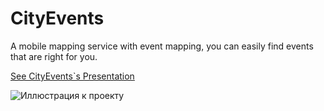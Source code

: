 # CityEvents
A mobile mapping service with event mapping, you can easily find events that are right for you.


[See CityEvents\`s Presentation](https://www.canva.com/design/DAFrZZUcryw/2bgeJsRiT6EUgR3X-AgD_Q/edit?utm_content=DAFrZZUcryw&utm_campaign=designshare&utm_medium=link2&utm_source=sharebutton)



![Иллюстрация к проекту](https://github.com/MAXBAF1/CityEvents/assets/63009846/fe38d5e6-1d80-44f2-89a2-909336551ea9)

